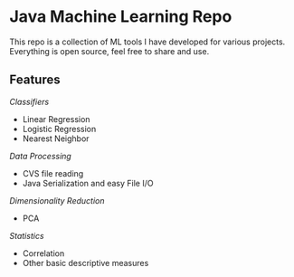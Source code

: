 Java Machine Learning Repo
=
This repo is a collection of ML tools I have developed for various projects. Everything is open source, feel free to share and use. 

Features
-
*Classifiers*
- Linear Regression
- Logistic Regression
- Nearest Neighbor

*Data Processing*
- CVS file reading
- Java Serialization and easy File I/O

*Dimensionality Reduction*
- PCA

*Statistics*
- Correlation
- Other basic descriptive measures


